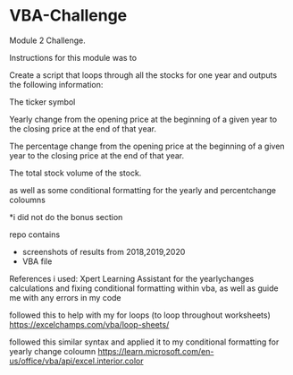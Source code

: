 # VBA-Challenge
Module 2 Challenge. 

Instructions for this module was to 

Create a script that loops through all the stocks for one year and outputs the following information:

The ticker symbol

Yearly change from the opening price at the beginning of a given year to the closing price at the end of that year.

The percentage change from the opening price at the beginning of a given year to the closing price at the end of that year.

The total stock volume of the stock.

as well as some conditional formatting for the yearly and percentchange coloumns

*i did not do the bonus section

repo contains 
- screenshots of results from 2018,2019,2020
- VBA file 


References i used: 
Xpert Learning Assistant for the yearlychanges calculations and fixing conditional formatting within vba, as well as guide me with any errors in my code 

followed this to help with my for loops (to loop throughout worksheets)  https://excelchamps.com/vba/loop-sheets/

followed this similar syntax and applied it to my conditional formatting for yearly change coloumn https://learn.microsoft.com/en-us/office/vba/api/excel.interior.color
